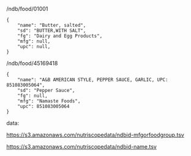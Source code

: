 
/ndb/food/01001
```
{ 
    "name": "Butter, salted",
    "sd": "BUTTER,WITH SALT",
    "fg": "Dairy and Egg Products",
    "mfg": null,
    "upc": null,
}
```
/ndb/food/45169418

```
{
    "name": "A&B AMERICAN STYLE, PEPPER SAUCE, GARLIC, UPC: 851083005064",
    "sd": "Pepper Sauce",
    "fg": null,
    "mfg": "Namaste Foods",
    "upc": 851083005064
}
```
data: 

https://s3.amazonaws.com/nutriscopedata/ndbid-mfgorfoodgroup.tsv

https://s3.amazonaws.com/nutriscopedata/ndbid-name.tsv

